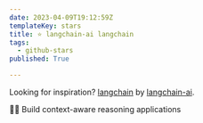 ```yaml
---
date: 2023-04-09T19:12:59Z
templateKey: stars
title: ⭐ langchain-ai langchain
tags:
  - github-stars
published: True

---
```


Looking for inspiration? [langchain](https://github.com/langchain-ai/langchain) by [langchain-ai](https://github.com/langchain-ai).

🦜🔗 Build context-aware reasoning applications

